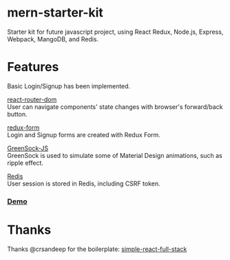# mern-starter-kit
Starter kit for future javascript project, using React Redux, Node.js, Express, Webpack, MangoDB, and Redis.

# Features
Basic Login/Signup has been implemented.

[react-router-dom](https://github.com/ReactTraining/react-router)  
User can navigate components' state changes with browser's forward/back button.

[redux-form](https://github.com/erikras/redux-form)  
Login and Signup forms are created with Redux Form.

[GreenSock-JS](https://github.com/greensock/GreenSock-JS)  
GreenSock is used to simulate some of Material Design animations, such as ripple effect.

[Redis](https://redis.io/)  
User session is stored in Redis, including CSRF token.

### [Demo](https://mern-starter-kit.herokuapp.com/)

# Thanks
Thanks @crsandeep for the boilerplate: [simple-react-full-stack](https://github.com/crsandeep/simple-react-full-stack)
